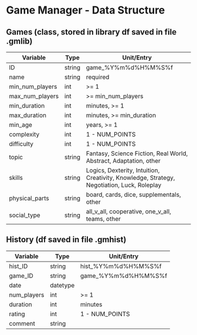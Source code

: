 # Game Manager - Data Structure

## Games (class, stored in library df saved in file .gmlib)
Variable        | Type   | Unit/Entry
----------------|--------|-----------
ID              | string | game_%Y%m%d%H%M%S%f
name            | string | required
min_num_players | int    | >= 1
max_num_players | int    | >= min_num_players
min_duration    | int    | minutes, >= 1
max_duration    | int    | minutes, >= min_duration
min_age         | int    | years, >= 1
complexity      | int    | 1 - NUM_POINTS
difficulty      | int    | 1 - NUM_POINTS
topic           | string | Fantasy, Science Fiction, Real World, Abstract, Adaptation, other
skills          | string | Logics, Dexterity, Intuition, Creativity, Knowledge, Strategy, Negotiation, Luck, Roleplay
physical_parts  | string | board, cards, dice, supplementals, other
social_type     | string | all_v_all, cooperative, one_v_all, teams, other

## History (df saved in file .gmhist)
Variable        | Type     | Unit/Entry
----------------|----------|-----------
hist_ID         | string   | hist_%Y%m%d%H%M%S%f  
game_ID         | string   | game_%Y%m%d%H%M%S%f
date            | datetype |   
num_players     | int      | >= 1
duration        | int      | minutes
rating          | int      | 1 - NUM_POINTS
comment         | string   |   

